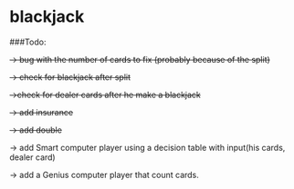 # blackjack
###Todo:

~~-> bug with the number of cards to fix (probably because of the split)~~

~~-> check for blackjack after split~~

~~->check for dealer cards after he make a blackjack~~

~~-> add insurance~~

~~-> add double~~

-> add Smart computer player using a decision table with
  input(his cards, dealer card)

-> add a Genius computer player that count cards.
